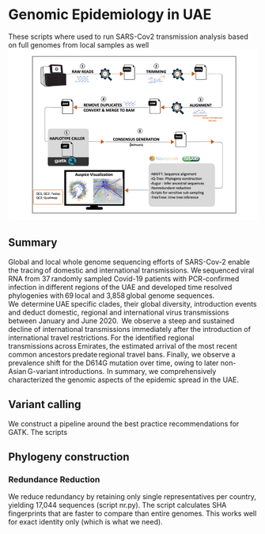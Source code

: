 # Genomic Epidemiology in UAE

These scripts where used to run SARS-Cov2 transmission analysis based on full genomes from 
local samples as well 
![Workflow](workflow.png)

## Summary
Global and local whole genome sequencing efforts of SARS-Cov-2 enable the tracing of domestic and international transmissions. We sequenced viral RNA from 37 randomly sampled Covid-19 patients with PCR-confirmed infection in different regions of the UAE and developed time resolved phylogenies with 69 local and 3,858 global genome sequences.  
We  determine UAE specific clades, their global diversity, introduction events and deduct domestic, regional and international virus transmissions between January and June 2020.  We observe a steep and sustained decline of international transmissions immediately after the introduction of international travel restrictions. For the identified regional transmissions across Emirates, the estimated arrival of the most recent common ancestors predate regional travel bans. Finally, we observe a prevalence shift for the D614G mutation over time, owing to later non-Asian G-variant introductions.  In summary, we comprehensively characterized the genomic aspects of the epidemic spread in the UAE.  

## Variant calling
We construct a pipeline around the best practice recommendations for GATK.
The scripts 

## Phylogeny construction
### Redundance Reduction
We  reduce redundancy by retaining only single representatives per country, 
yielding 17,044 sequences (script nr.py). 
The script calculates SHA fingerprints that are faster to compare than entire genomes.
This works well for exact identity only (which is what we need).